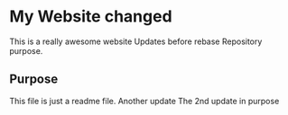 # My Website changed

This is a really awesome website
Updates before rebase
Repository purpose.

## Purpose
This file is just a readme file.
Another update
The 2nd update in purpose